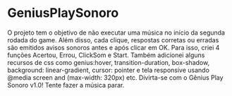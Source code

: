 # GeniusPlaySonoro
O projeto tem o objetivo de não executar uma música no início da segunda rodada do game. Além disso, cada clique, respostas corretas ou erradas são emitidos avisos sonoros antes e após clicar em OK. Para isso, criei 4 funções Acertou, Errou, ClickSom e Start. Também adicionei alguns recursos de css como genius:hover, transition-duration, box-shadow, background: linear-gradient, cursor: pointer e tela responsive usando @media screen and (max-width: 320px) etc. Divirta-se com o Gênius Play Sonoro v1.0! Tente fazer a música parar.
